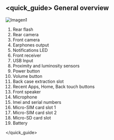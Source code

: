 ## <quick_guide> General overview

![Imagen1](http://static.energysistem.com/images/manuals/39725/54ec60ea3e352.jpg)

1. Rear flash
2. Rear camera
2. Front camera
4. Earphones output
5. Notifications LED
6. Front receiver
7. USB Input
8. Proximity and luminosity sensors
9. Power button
10. Volume button
11. Back case extraction slot
12. Recent Apps, Home, Back touch buttons
13. Front speaker
14. Microphone
15. Imei and serial numbers
16. Micro-SIM card slot 1
17. Micro-SIM card slot 2
18. Micro-SD card slot
19. Battery

</quick_guide>

